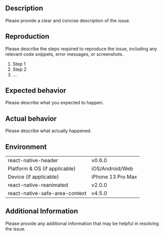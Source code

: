 ## Description

Please provide a clear and concise description of the issue.

## Reproduction

Please describe the steps required to reproduce the issue, including any relevant code snippets, error messages, or screenshots.

1. Step 1
2. Step 2
3. ...

## Expected behavior

Please describe what you expected to happen.

## Actual behavior

Please describe what actually happened.

## Environment

<!-- Remove any rows that have (if applicable) if they are not used. -->

|||
| --------------------------------- | ---------------------------------- |
| react-native-header | v0.6.0 |
| Platform & OS (if applicable) | iOS/Android/Web |
| Device (if applicable) | iPhone 13 Pro Max |
| react-native-reanimated | v2.0.0 |
| react-native-safe-area-context | v4.5.0   

## Additional Information

Please provide any additional information that may be helpful in resolving the issue.
